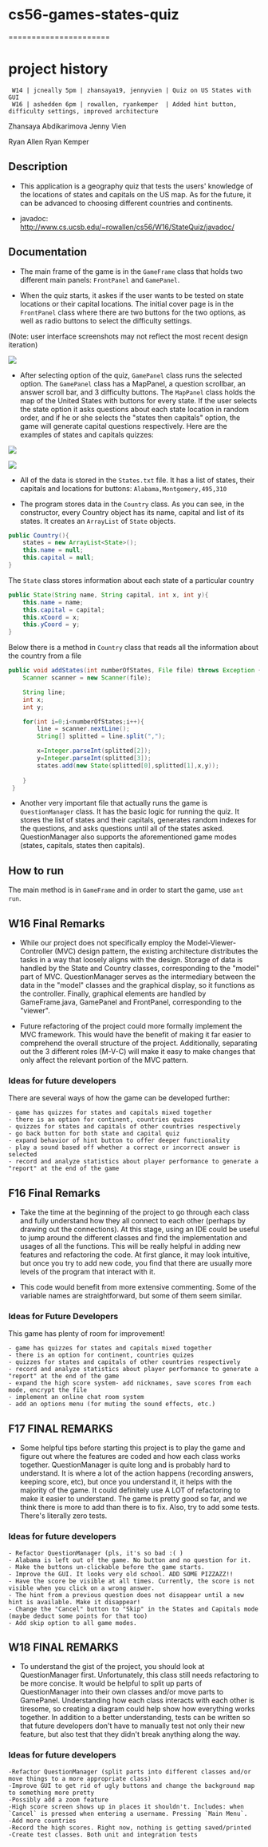 # cs56-games-states-quiz
======================

project history
===============
```
 W14 | jcneally 5pm | zhansaya19, jennyvien | Quiz on US States with GUI
 W16 | ashedden 6pm | rowallen, ryankemper  | Added hint button, difficulty settings, improved architecture
```

Zhansaya Abdikarimova
Jenny Vien

Ryan Allen
Ryan Kemper


## Description

* This application is a geography quiz that tests the users' knowledge of the locations of states and capitals on the US map. As for the future, it can be advanced to choosing different countries and continents. 


* javadoc: http://www.cs.ucsb.edu/~rowallen/cs56/W16/StateQuiz/javadoc/

## Documentation

* The main frame of the game is in the `GameFrame` class that holds two different main panels: `FrontPanel` and `GamePanel`. 

* When the quiz starts, it askes if the user wants to be tested on state locations or their capital locations. The initial cover page is in the `FrontPanel` class where there are two buttons for the two options, as well as radio buttons to select the difficulty settings. 

(Note: user interface screenshots may not reflect the most recent design iteration)

![](http://i.imgur.com/1IdD5Zv.png)

* After selecting option of the quiz, `GamePanel` class runs the selected option. The `GamePanel` class has a MapPanel, a question scrollbar, an answer scroll bar, and 3 difficulty buttons. The `MapPanel` class holds the map of the United States with buttons for every state. If the user selects the state option it asks questions about each state location in random order, and if he or she selects the "states then capitals" option, the game will generate capital questions respectively. Here are the examples of states and capitals quizzes:  


![](http://i.imgur.com/XJQ9DyI.png)


![](http://i.imgur.com/ALQwhRo.png)



* All of the data is stored in the `States.txt` file. It has a list of states, their capitals and locations for buttons: ``` Alabama,Montgomery,495,310 ```

* The program stores data in the `Country` class. As you can see, in the constructor, every Country object has its name, capital and list of its states. It creates an `ArrayList` of `State` objects.  

```java
public Country(){
	states = new ArrayList<State>();
	this.name = null;
	this.capital = null;
}
``` 

The `State` class stores information about each state of a particular country

```java
public State(String name, String capital, int x, int y){
	this.name = name;
	this.capital = capital;
	this.xCoord = x;
	this.yCoord = y;
}
```
Below there is a method in `Country` class that reads all the information about the country from a file

```java
public void addStates(int numberOfStates, File file) throws Exception {
	Scanner scanner = new Scanner(file);

	String line;
	int x;
	int y;

	for(int i=0;i<numberOfStates;i++){
	    line = scanner.nextLine();
	    String[] splitted = line.split(",");

	    x=Integer.parseInt(splitted[2]);
	    y=Integer.parseInt(splitted[3]);
	    states.add(new State(splitted[0],splitted[1],x,y));
	    
	}
 }
```

* Another very important file that actually runs the game is `QuestionManager` class. It has the basic logic for running the quiz. It stores the list of states and their capitals, generates random indexes for the questions, and asks questions until all of the states asked. QuestionManager also supports the aforementioned game modes (states, capitals, states then capitals).

## How to run 
The main method is in `GameFrame` and in order to start the game, use `ant run`. 

## W16 Final Remarks

* While our project does not specifically employ the Model-Viewer-Controller (MVC) design pattern, the existing architecture distributes the tasks in a way that loosely aligns with the design. Storage of data is handled by the State and Country classes, corresponding to the "model" part of MVC. QuestionManager serves as the intermediary between the data in the "model" classes and the graphical display, so it functions as the controller. Finally, graphical elements are handled by GameFrame.java, GamePanel and FrontPanel, corresponding to the "viewer".


* Future refactoring of the project could more formally implement the MVC framework. This would have the benefit of making it far easier to comprehend the overall structure of the project. Additionally, separating out the 3 different roles (M-V-C) will make it easy to make changes that only affect the relevant portion of the MVC pattern.

### Ideas for future developers
There are several ways of how the game can be developed further:
	
	- game has quizzes for states and capitals mixed together
	- there is an option for continent, countries quizes
	- quizzes for states and capitals of other countries respectively
	- go back button for both state and capital quiz
	- expand behavior of hint button to offer deeper functionality
	- play a sound based off whether a correct or incorrect answer is selected
	- record and analyze statistics about player performance to generate a "report" at the end of the game

## F16 Final Remarks

* Take the time at the beginning of the project to go through each class and fully understand how they all connect to each other (perhaps by drawing out the connections). At this stage, using an IDE could be useful to jump around the different classes and find the implementation and usages of all the functions. This will be really helpful in adding new features and refactoring the code. At first glance, it may look intuitive, but once you try to add new code, you find that there are usually more levels of the program that interact with it.

* This code would benefit from more extensive commenting. Some of the variable names are straightforward, but some of them seem similar.

### Ideas for Future Developers
This game has plenty of room for improvement!

	- game has quizzes for states and capitals mixed together
	- there is an option for continent, countries quizes
	- quizzes for states and capitals of other countries respectively
	- record and analyze statistics about player performance to generate a "report" at the end of the game
	- expand the high score system- add nicknames, save scores from each mode, encrypt the file
	- implement an online chat room system
	- add an options menu (for muting the sound effects, etc.)

## F17 FINAL REMARKS

* Some helpful tips before starting this project is to play the game and figure out where the features are coded and how each class works together. QuestionManager is quite long and is probably hard to understand. It is where a lot of the action happens (recording answers, keeping score, etc), but once you understand it, it helps with the majority of the game. It could definitely use A LOT of refactoring to make it easier to understand. The game is pretty good so far, and we think there is more to add than there is to fix. Also, try to add some tests. There's literally zero tests. 

### Ideas for future developers
    - Refactor QuestionManager (pls, it's so bad :( )
    - Alabama is left out of the game. No button and no question for it.
    - Make the buttons un-clickable before the game starts.
    - Improve the GUI. It looks very old school. ADD SOME PIZZAZZ!!
    - Have the score be visible at all times. Currently, the score is not visible when you click on a wrong answer.
    - The hint from a previous question does not disappear until a new hint is available. Make it disappear!
    - Change the "Cancel" button to "Skip" in the States and Capitals mode (maybe deduct some points for that too)
    - Add skip option to all game modes.
    
## W18 FINAL REMARKS
* To understand the gist of the project, you should look at QuestionManager first. Unfortunately, this class still needs refactoring to be more concise. It would be helpful to split up parts of QuestionManager into their own classes and/or move parts to GamePanel. Understanding how each class interacts with each other is tiresome, so creating a diagram could help show how everything works together. In addition to a better understanding, tests can be written so that future developers don't have to manually test not only their new feature, but also test that they didn't break anything along the way.

### Ideas for future developers
    -Refactor QuestionManager (split parts into different classes and/or move things to a more appropriate class)
    -Improve GUI to get rid of ugly buttons and change the background map to something more pretty
    -Possibly add a zoom feature
    -High score screen shows up in places it shouldn't. Includes: when `Cancel` is pressed when entering a username. Pressing `Main Menu`.
    -Add more countries
    -Record the high scores. Right now, nothing is getting saved/printed
    -Create test classes. Both unit and integration tests
